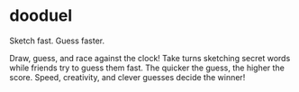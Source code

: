 # dooduel

Sketch fast. Guess faster.

Draw, guess, and race against the clock! Take turns sketching secret words while friends try to guess them fast. The quicker the guess, the higher the score. Speed, creativity, and clever guesses decide the winner!

